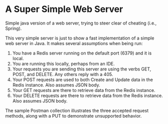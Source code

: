 # A Super Simple Web Server
Simple java version of a web server, trying to steer clear of cheating (i.e., Spring).

This very simple server is just to show a fast implementation of a simple web server in Java.  It makes several assumptions when being run:
1. You have a Redis server running on the default port (6379) and it is local.
3. You are running this locally, perhaps from an IDE.
4. Your requests you are sending this server are using the verbs GET, POST, and DELETE.  Any others reply with a 405.
5. Your POST requests are used to both Create and Update data in the Redis instance. Also assumes JSON body.
6. Your GET requests are there to retrieve data from the Redis instance.
7. Your DELETE requests are there to retrieve data from the Redis instance. Also assumes JSON body.

The sample Postman collection illustrates the three accepted request methods, along with a PUT to demonstrate unsupported behavior.
